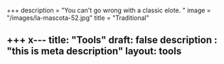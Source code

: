 +++
description = "You can't go wrong with a classic elote.  "
image = "/images/la-mascota-52.jpg"
title = "Traditional"

+++
x---
title: "Tools"
draft: false
description : "this is meta description"
layout: tools
---